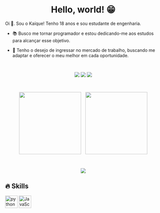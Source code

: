 <h1 align="center">Hello, world! 😁</h2>

<p>
 Oi 👋. Sou o Kaíque! Tenho 18 anos e sou estudante de engenharia.
 
   - 📚 Busco me tornar programador e estou dedicando-me aos estudos para alcançar esse objetivo. 
   
   - 🔭 Tenho o desejo de ingressar no mercado de trabalho, buscando me adaptar e oferecer o meu melhor em cada oportunidade.
</p>

<br> 

<p align="center">
  <a href="https://instagram.com/_kt.figura" target="_blank" style="text-decoration:none;">
    <img src="https://img.shields.io/badge/-Instagram-%23E4405F?style=for-the-badge&logo=instagram&logoColor=white">
  </a>
  <a href="mailto:kteixeira.dev@gmail.com" style="text-decoration:none;">
    <img src="https://img.shields.io/badge/-Gmail-%23333?style=for-the-badge&logo=gmail&logoColor=white">
  </a>
  <a href="https://www.linkedin.com/in/ka%C3%ADque-teixeira-a47269352/" target="_blank" style="text-decoration:none;">
    <img src="https://img.shields.io/badge/-LinkedIn-%230077B5?style=for-the-badge&logo=linkedin&logoColor=white">
  </a>
</p>

<br>

<p align="center">
  <a href="https://github.com/KaiqueTeixeira/github-readme-stats" style="display: inline-block; margin-right: 10px;">
    <img height=200 align="center" src="https://github-readme-stats.vercel.app/api?username=KaiqueTeixeira&theme=tokyonight" />
  </a>
  <a href="https://github.com/KaiqueTeixeira/convoychat" style="display: inline-block;">
    <img height=200 align="center" src="https://github-readme-stats.vercel.app/api/top-langs?username=KaiqueTeixeira&layout=compact&langs_count=8&card_width=320&theme=tokyonight" />
  </a>
</p>

<br>

<p align="center">
  <img src="https://media.giphy.com/media/gFPxNhzEWdFCCRAqf0/giphy.gif" />
</p>

<h2 align="left">🔥 Skills</h2>

<div align="left">
  <img src="https://cdn.jsdelivr.net/gh/devicons/devicon/icons/python/python-original.svg" height="40" alt="python logo"  />
  <img src="https://cdn.jsdelivr.net/gh/devicons/devicon@latest/icons/javascript/javascript-original.svg" height="40" alt="JavaScript logo" />
          
</div>

